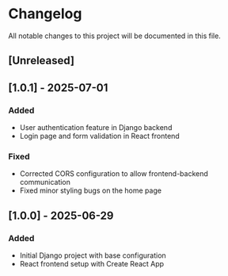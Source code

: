# Changelog

All notable changes to this project will be documented in this file.

## [Unreleased]

## [1.0.1] - 2025-07-01
### Added
- User authentication feature in Django backend
- Login page and form validation in React frontend

### Fixed
- Corrected CORS configuration to allow frontend-backend communication
- Fixed minor styling bugs on the home page

## [1.0.0] - 2025-06-29
### Added
- Initial Django project with base configuration
- React frontend setup with Create React App
